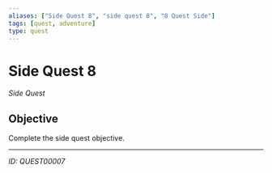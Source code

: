 ```yaml
---
aliases: ["Side Quest 8", "side quest 8", "8 Quest Side"]
tags: [quest, adventure]
type: quest
---
```


# Side Quest 8

*Side Quest*

## Objective
Complete the side quest objective.

---
*ID: QUEST00007*